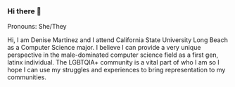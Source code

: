 ### Hi there 👋

<!--
**DeniseM1717/DeniseM1717** is a ✨ _special_ ✨ repository because its `README.md` (this file) appears on your GitHub profile.

Here are some ideas to get you started:

- 🔭 I’m currently working on ...
- 🌱 I’m currently learning ...
- 👯 I’m looking to collaborate on ...
- 🤔 I’m looking for help with ...
- 💬 Ask me about ...
- 📫 How to reach me: ...
- 😄 Pronouns: ...
- ⚡ Fun fact: ...
-->
Pronouns: She/They

Hi, I am Denise Martinez and I attend California State University Long Beach as a Computer Science major.
I believe I can provide a very unique perspective in the male-dominated computer science field as a first gen, latinx individual. The LGBTQIA+ community is a vital part of who I am so I hope I can use my struggles and experiences to bring representation to my communities.
